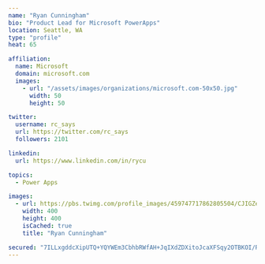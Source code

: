```yaml
---
name: "Ryan Cunningham"
bio: "Product Lead for Microsoft PowerApps"
location: Seattle, WA
type: "profile"
heat: 65

affiliation:
  name: Microsoft
  domain: microsoft.com
  images:
    - url: "/assets/images/organizations/microsoft.com-50x50.jpg"
      width: 50
      height: 50

twitter:
  username: rc_says
  url: https://twitter.com/rc_says
  followers: 2101

linkedin:
  url: https://www.linkedin.com/in/rycu

topics:
  - Power Apps

images:
  - url: https://pbs.twimg.com/profile_images/459747717862805504/CJIGZejd_400x400.png
    width: 400
    height: 400
    isCached: true
    title: "Ryan Cunningham"

secured: "7ILLxgddcXipUTQ+YQYWEm3CbhbRWfAH+JqIXdZDXitoJcaXFSqy2OTBKOI/Rt6vv7yEWq6M+S07ZqXnijRmPff9AgsSn605Dj9/sZrjBAmilZv1c6r8N6sJGSeqvsSaUsmjQTR0VYf6TnjTRD4lnXp13ZgE+xR6wKXmEAxsKyN5ho0r/Yjq1/COjW2Onw2KoH0ehhLRknBkqiDerVL+Fd6Ox220ikt7uDL6b92oQoynS9JQdexY+SUw5jhDeMjrvpwfWu3aXwPCM3c36ecdS7qmuMsFRHNeYMUVuiaSRA7SX2zSJ73i+0Qo6Tlqlw73GxGZOu/dmxhkqDZ649vYELYPj1zZ8cKsGkHG7BWf+9I0881WGPc8j8s1Pdtl0FG07otzjCvj8pz6+Zc44EJt5KoASvp0s3F0VH7RV2jUNvo=;MuGlmttHExeutge7vuVHiQ=="
---
```


